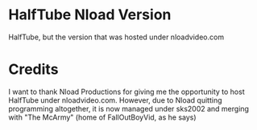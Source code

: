 # HalfTube Nload Version
HalfTube, but the version that was hosted under nloadvideo.com

# Credits
I want to thank Nload Productions for giving me the opportunity to host HalfTube under nloadvideo.com. However, due to Nload quitting programming altogether, it is now managed under sks2002 and merging with "The McArmy" (home of FallOutBoyVid, as he says)
